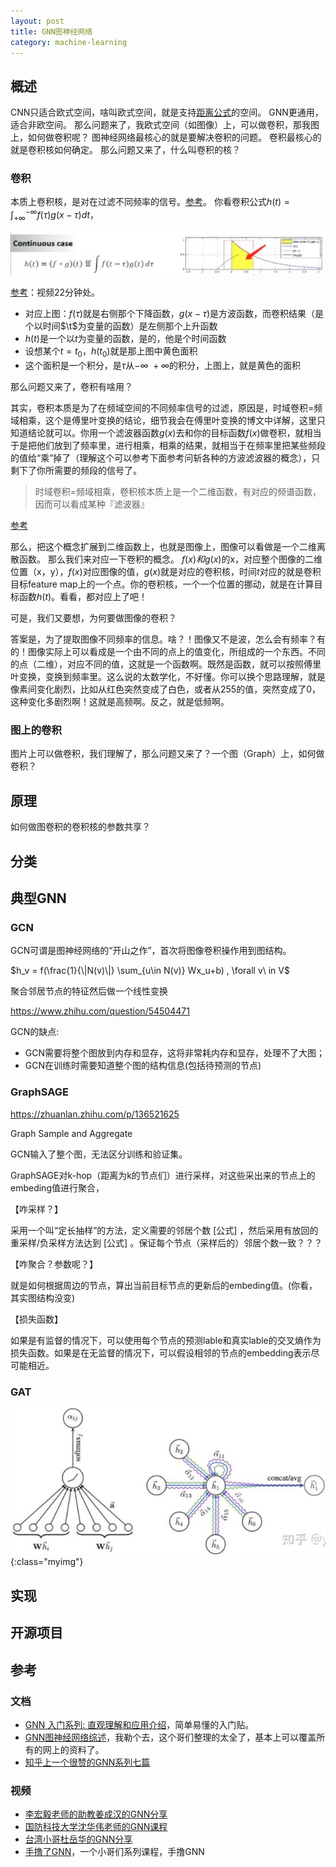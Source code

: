 ```yaml
---
layout: post
title: GNN图神经网络
category: machine-learning
---
```


## 概述

CNN只适合欧式空间，啥叫欧式空间，就是支持[距离公式](https://baike.baidu.com/item/%E4%B8%A4%E7%82%B9%E9%97%B4%E8%B7%9D%E7%A6%BB%E5%85%AC%E5%BC%8F)的空间。
GNN更通用，适合非欧空间。
那么问题来了，我欧式空间（如图像）上，可以做卷积，那我图上，如何做卷积呢？
图神经网络最核心的就是要解决卷积的问题。
卷积最核心的就是卷积核如何确定。
那么问题又来了，什么叫卷积的核？

### 卷积

本质上卷积核，是对在过滤不同频率的信号。[参考](https://zhuanlan.zhihu.com/p/28478034)。
你看卷积公式$h(t) = \int_{+\infty}^{-\infty} f(\tau)g(x-\tau) dt$，

![](/images/20201127/1606448534258.jpg)

[参考](https://www.bilibili.com/video/BV1Ry4y1r73h?from=search&seid=7657366210802615266)：视频22分钟处。

- 对应上图：$f(\tau)$就是右侧那个下降函数，$g(x-\tau)$是方波函数，而卷积结果（是个以时间$\t$为变量的函数）是左侧那个上升函数
- $h(t)$是一个以$t$为变量的函数，是的，他是个时间函数
- 设想某个$t=t_0$，$h(t_0)$就是那上图中黄色面积
- 这个面积是一个积分，是$\tau$从$-\infty ~ +\infty$的积分，上图上，就是黄色的面积

那么问题又来了，卷积有啥用？

其实，卷积本质是为了在频域空间的不同频率信号的过滤，原因是，时域卷积=频域相乘，这个是傅里叶变换的结论，细节我会在傅里叶变换的博文中详解，这里只知道结论就可以。你用一个滤波器函数$g(x)$去和你的目标函数$f(x)$做卷积，就相当于是把他们放到了频率里，进行相乘，相乘的结果，就相当于在频率里把某些频段的值给“乘”掉了（理解这个可以参考下面参考问斩各种的方波滤波器的概念），只剩下了你所需要的频段的信号了。

>时域卷积=频域相乘，卷积核本质上是一个二维函数，有对应的频谱函数，因而可以看成某种『滤波器』

[参考](https://zhuanlan.zhihu.com/p/28478034)

那么，把这个概念扩展到二维函数上，也就是图像上，图像可以看做是一个二维离散函数。
那么我们来对应一下卷积的概念。
$f(x)和g(x)$的x，对应整个图像的二维位置（x，y），$f(x)$对应图像的值，$g(x)$就是对应的卷积核，时间$t$对应的就是卷积目标feature map上的一个点。你的卷积核，一个一个位置的挪动，就是在计算目标函数$h(t)$。看看，都对应上了吧！

可是，我们又要想，为何要做图像的卷积？

答案是，为了提取图像不同频率的信息。啥？！图像又不是波，怎么会有频率？有的！图像实际上可以看成是一个由不同的点上的值变化，所组成的一个东西。不同的点（二维），对应不同的值，这就是一个函数啊。既然是函数，就可以按照傅里叶变换，变换到频率里。这么说的太数学化，不好懂。你可以换个思路理解，就是像素间变化剧烈，比如从红色突然变成了白色，或者从255的值，突然变成了0，这种变化多剧烈啊！这就是高频啊。反之，就是低频啊。

### 图上的卷积

图片上可以做卷积，我们理解了，那么问题又来了？一个图（Graph）上，如何做卷积？

## 原理

如何做图卷积的卷积核的参数共享？

## 分类

## 典型GNN

### GCN

GCN可谓是图神经网络的“开山之作”，首次将图像卷积操作用到图结构。

$h_v = f(\frac{1}{\|N(v)\|} \sum_{u\in N(v)} Wx_u+b)  ,   \forall v\ in V$

聚合邻居节点的特征然后做一个线性变换

https://www.zhihu.com/question/54504471

GCN的缺点:
- GCN需要将整个图放到内存和显存，这将非常耗内存和显存，处理不了大图；
- GCN在训练时需要知道整个图的结构信息(包括待预测的节点)

### GraphSAGE

https://zhuanlan.zhihu.com/p/136521625

Graph Sample and Aggregate

GCN输入了整个图，无法区分训练和验证集。

GraphSAGE对k-hop（距离为k的节点们）进行采样，对这些采出来的节点上的embeding值进行聚合，

【咋采样？】

采用一个叫“定长抽样”的方法，定义需要的邻居个数 [公式] ，然后采用有放回的重采样/负采样方法达到 [公式] 。保证每个节点（采样后的）邻居个数一致？？？

【咋聚合？参数呢？】

就是如何根据周边的节点，算出当前目标节点的更新后的embeding值。(你看，其实图结构没变)

【损失函数】

如果是有监督的情况下，可以使用每个节点的预测lable和真实lable的交叉熵作为损失函数。如果是在无监督的情况下，可以假设相邻的节点的embedding表示尽可能相近。


### GAT

![](/images/20201127/1606460968299.jpg){:class="myimg"}

## 实现

## 开源项目

## 参考

### 文档
- [GNN 入门系列: 直观理解和应用介绍](https://mp.weixin.qq.com/s/MYePL0iNfGymOLcB2KVtug)，简单易懂的入门贴。
- [GNN图神经网络综述](https://luweikxy.gitbook.io/machine-learning-notes/graph-neural-networks/graph-neural-networks-review)，我勒个去，这个哥们整理的太全了，基本上可以覆盖所有的网上的资料了。
- [知乎上一个很赞的GNN系列七篇](https://zhuanlan.zhihu.com/p/185773047)

### 视频
- [李宏毅老师的助教姜成汉的GNN分享](https://www.bilibili.com/video/BV1G54y1971S)
- [国防科技大学沈华伟老师的GNN课程](https://www.bilibili.com/video/BV1Ry4y1r73h)
- [台湾小哥杜岳华的GNN分享](https://www.bilibili.com/video/BV1At411N7nh?t=4425)
- [手撸了GNN](https://space.bilibili.com/630192628)，一个小哥们系列课程，手撸GNN
